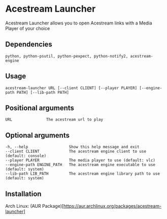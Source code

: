 # Acestream Launcher
Acestream Launcher allows you to open Acestream links with a Media Player of your choice

## Dependencies
    python, python-psutil, python-pexpect, python-notify2, acestream-engine

## Usage
    acestream-launcher URL [--client CLIENT] [--player PLAYER] [--engine-path PATH] [--lib-path PATH]

## Positional arguments
    URL               The acestream url to play

## Optional arguments
    -h, --help                  Show this help message and exit
    --client CLIENT             The acestream engine client to use (default: console)
    --player PLAYER             The media player to use (default: vlc)
    --engine-path ENGINE_PATH   The acestream engine executable to use (default: system)
    --lib-path LIB_PATH         The acestream engine library path to use (default: system)

## Installation
Arch Linux: (AUR Package)[https://aur.archlinux.org/packages/acestream-launcher]
